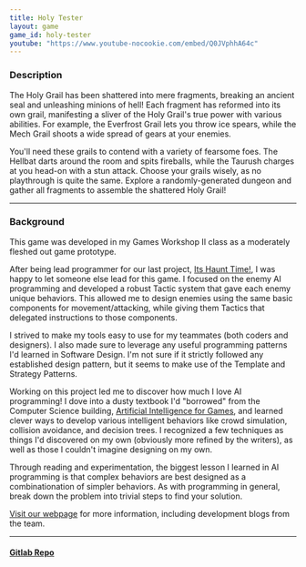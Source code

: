 ```yaml
---
title: Holy Tester
layout: game
game_id: holy-tester
youtube: "https://www.youtube-nocookie.com/embed/Q0JVphhA64c"
---
```

<h3>Description</h3>
<p>
The Holy Grail has been shattered into mere fragments, breaking an ancient seal and unleashing minions of hell! Each fragment has reformed into its own grail, manifesting a sliver of the Holy Grail's true power with various abilities. For example, the Everfrost Grail lets you throw ice spears, while the Mech Grail shoots a wide spread of gears at your enemies.
</p>

<p>
You'll need these grails to contend with a variety of fearsome foes. The Hellbat darts around the room and spits fireballs, while the Taurush charges at you head-on with a stun attack. Choose your grails wisely, as no playthrough is quite the same. Explore a randomly-generated dungeon and gather all fragments to assemble the shattered Holy Grail!
</p>

<hr>

<h3>Background</h3>
<p>
This game was developed in my Games Workshop II class as a moderately fleshed out game prototype.
</p> 

<p>
After being lead programmer for our last project, <a href="its-haunt-time">Its Haunt Time!</a>, I was happy to let someone else lead for this game. I focused on the enemy AI programming and developed a robust Tactic system that gave each enemy unique behaviors. This allowed me to design enemies using the same basic components for movement/attacking, while giving them Tactics that delegated instructions to those components.
</p>

<p>
I strived to make my tools easy to use for my teammates (both coders and designers). I also made sure to leverage any useful programming patterns I'd learned in Software Design. I'm not sure if it strictly followed any established design pattern, but it seems to make use of the Template and Strategy Patterns.
</p>

<p>
Working on this project led me to discover how much I love AI programming! I dove into a dusty textbook I'd "borrowed" from the Computer Science building, <a href="https://www.amazon.com/Artificial-Intelligence-Games-Ian-Millington/dp/0123747317">Artificial Intelligence for Games</a>, and learned clever ways to develop various intelligent behaviors like crowd simulation, collision avoidance, and decision trees. I recognized a few techniques as things I'd discovered on my own (obviously more refined by the writers), as well as those I couldn't imagine designing on my own.
</p>

<p>
Through reading and experimentation, the biggest lesson I learned in AI programming is that complex behaviors are best designed as a combinationation of simpler behaviors. As with programming in general, break down the problem into trivial steps to find your solution.
</p>


<p><a href="https://makhodash.wixsite.com/holytester/">Visit our webpage</a> for more information, including development blogs from the team.</p>


<hr>

<h4><a href="https://gitlab.com/yunatatski/holy-tester-backup">Gitlab Repo</a></h4>